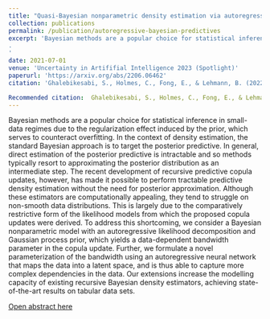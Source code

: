 ```yaml
---
title: "Quasi-Bayesian nonparametric density estimation via autoregressive predictive updates"
collection: publications
permalink: /publication/autoregressive-bayesian-predictives
excerpt: 'Bayesian methods are a popular choice for statistical inference in small-data regimes due to the regularization effect induced by the prior, which serves to counteract overfitting. In the context of density estimation, the standard Bayesian approach is to target the posterior predictive. In general, direct estimation of the posterior predictive is intractable and so methods typically resort to approximating the posterior distribution as an intermediate step. The recent development of recursive predictive copula updates, however, has made it possible to perform tractable predictive density estimation without the need for posterior approximation. Although these estimators are computationally appealing, they tend to struggle on non-smooth data distributions. This is largely due to the comparatively restrictive form of the likelihood models from which the proposed copula updates were derived. To address this shortcoming, we consider a Bayesian nonparametric model with an autoregressive likelihood decomposition and Gaussian process prior, which yields a data-dependent bandwidth parameter in the copula update. Further, we formulate a novel parameterization of the bandwidth using an autoregressive neural network that maps the data into a latent space, and is thus able to capture more complex dependencies in the data. Our extensions increase the modelling capacity of existing recursive Bayesian density estimators, achieving state-of-the-art results on tabular data sets. 
.
'
date: 2021-07-01
venue: 'Uncertainty in Artififial Intelligence 2023 (Spotlight)'
paperurl: 'https://arxiv.org/abs/2206.06462'
citation: 'Ghalebikesabi, S., Holmes, C., Fong, E., & Lehmann, B. (2022). Quasi-Bayesian nonparametric density estimation via autoregressive predictive updates. Uncertainty in Artificial Intelligence (pp. 658-668). PMLR.'

Recommended citation:  Ghalebikesabi, S., Holmes, C., Fong, E., & Lehmann, B. (2022). Quasi-Bayesian nonparametric density estimation via autoregressive predictive updates. Uncertainty in Artificial Intelligence (pp. 658-668). PMLR. 
---
```

Bayesian methods are a popular choice for statistical inference in small-data regimes due to the regularization effect induced by the prior, which serves to counteract overfitting. In the context of density estimation, the standard Bayesian approach is to target the posterior predictive. In general, direct estimation of the posterior predictive is intractable and so methods typically resort to approximating the posterior distribution as an intermediate step. The recent development of recursive predictive copula updates, however, has made it possible to perform tractable predictive density estimation without the need for posterior approximation. Although these estimators are computationally appealing, they tend to struggle on non-smooth data distributions. This is largely due to the comparatively restrictive form of the likelihood models from which the proposed copula updates were derived. To address this shortcoming, we consider a Bayesian nonparametric model with an autoregressive likelihood decomposition and Gaussian process prior, which yields a data-dependent bandwidth parameter in the copula update. Further, we formulate a novel parameterization of the bandwidth using an autoregressive neural network that maps the data into a latent space, and is thus able to capture more complex dependencies in the data. Our extensions increase the modelling capacity of existing recursive Bayesian density estimators, achieving state-of-the-art results on tabular data sets.

[Open abstract here](https://arxiv.org/abs/2206.06462)
